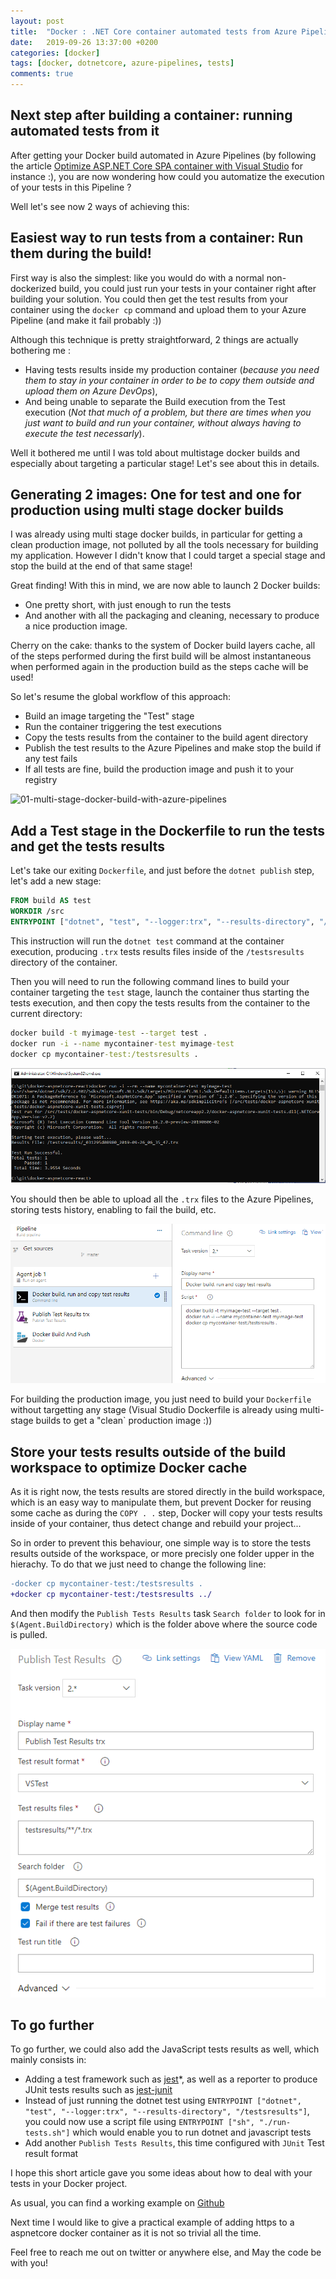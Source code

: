 ```yaml
---
layout: post
title:  "Docker : .NET Core container automated tests from Azure Pipelines"
date:   2019-09-26 13:37:00 +0200
categories: [docker]
tags: [docker, dotnetcore, azure-pipelines, tests]
comments: true
---
```


## Next step after building a container: running automated tests from it
After getting your Docker build automated in Azure Pipelines (by following the article [Optimize ASP.NET Core SPA container with Visual Studio]() for instance :), you are now wondering how could you automatize the execution of your tests in this Pipeline ?

Well let's see now 2 ways of achieving this:

## Easiest way to run tests from a container: Run them during the build!

First way is also the simplest: like you would do with a normal non-dockerized build, you could just run your tests in your container right after building your solution. You could then get the test results from your container using the `docker cp` command and upload them to your Azure Pipeline (and make it fail probably :))

Although this technique is pretty straightforward, 2 things are actually bothering me :
- Having tests results inside my production container (*because you need them to stay in your container in order to be to copy them outside and upload them on Azure DevOps*),
- And being unable to separate the Build execution from the Test execution (*Not that much of a problem, but there are times when you just want to build and run your container, without always having to execute the test necessarly*).

Well it bothered me until I was told about multistage docker builds and especially about targeting a particular stage! Let's see about this in details.

## Generating 2 images: One for test and one for production using multi stage docker builds

I was already using multi stage docker builds, in particular for getting a clean production image, not polluted by all the tools necessary for building my application.
However I didn't know that I could target a special stage and stop the build at the end of that same stage!

Great finding! With this in mind, we are now able to launch 2 Docker builds:
- One pretty short, with just enough to run the tests
- And another with all the packaging and cleaning, necessary to produce a nice production image.

Cherry on the cake: thanks to the system of Docker build layers cache, all of the steps performed during the first build will be almost instantaneous when performed again in the production build as the steps cache will be used!

So let's resume the global workflow of this approach:
- Build an image targeting the "Test" stage
- Run the container triggering the test executions
- Copy the tests results from the container to the build agent directory
- Publish the test results to the Azure Pipelines and make stop the build if any test fails
- If all tests are fine, build the production image and push it to your registry

![01-multi-stage-docker-build-with-azure-pipelines](/assets/2019-09-26/01-add-docker-support-to-aspnetcore-react-project.png)

## Add a Test stage in the Dockerfile to run the tests and get the tests results
Let's take our exiting `Dockerfile`, and just before the `dotnet publish` step, let's add a new stage:
```Dockerfile
FROM build AS test
WORKDIR /src
ENTRYPOINT ["dotnet", "test", "--logger:trx", "--results-directory", "/testsresults"]
```

This instruction will run the `dotnet test` command at the container execution, producing `.trx` tests results files inside of the `/testsresults` directory of the container.

Then you will need to run the following command lines to build your container targeting the `test` stage, launch the container thus starting the tests execution, and then copy the tests results from the container to the current directory:

```cmd
docker build -t myimage-test --target test .
docker run -i --name mycontainer-test myimage-test
docker cp mycontainer-test:/testsresults .
```

![02-run-tests-from-docker](/assets/2019-09-26/02-run-tests-from-docker.png)

You should then be able to upload all the `.trx` files to the Azure Pipelines, storing tests history, enabling to fail the build, etc.

![03-run-docker-tests-from-azure-pipelines](/assets/2019-09-26/03-run-docker-tests-from-azure-pipelines.png)

For building the production image, you just need to build your `Dockerfile` without targetting any stage (Visual Studio Dockerfile is already using multi-stage builds to get a "clean` production image :))

## Store your tests results outside of the build workspace to optimize Docker cache

As it is right now, the tests results are stored directly in the build workspace, which is an easy way to manipulate them, but prevent Docker for reusing some cache as during the `COPY . .` step, Docker will copy your tests results inside of your container, thus detect change and rebuild your project...

So in order to prevent this behaviour, one simple way is to store the tests results outside of the workspace, or more precisly one folder upper in the hierachy. 
To do that we just need to change the following line:

```diff
-docker cp mycontainer-test:/testsresults .
+docker cp mycontainer-test:/testsresults ../
```

And then modify the `Publish Tests Results` task `Search folder` to look for in `$(Agent.BuildDirectory)` which is the folder above where the source code is pulled.

![04-store-tests-results-outside-the-workspace-to-optimize-docker-cache](/assets/2019-09-26/04-store-tests-results-outside-the-workspace-to-optimize-docker-cache.png)

## To go further

To go further, we could also add the JavaScript tests results as well, which mainly consists in:
- Adding a test framework such as [jest](https://jestjs.io/)*, as well as a reporter to produce JUnit tests results such as [jest-junit](https://www.npmjs.com/package/jest-junit)
- Instead of just running the dotnet test using `ENTRYPOINT ["dotnet", "test", "--logger:trx", "--results-directory", "/testsresults"]`, you could now use a script file using `ENTRYPOINT ["sh", "./run-tests.sh"]` which would enable you to run dotnet and javascript tests
- Add another `Publish Tests Results`, this time configured with `JUnit` Test result format

I hope this short article gave you some ideas about how to deal with your tests in your Docker project.  

As usual, you can find a working example on [Github](https://github.com/vfabing/docker-aspnetcore-react/tree/d997da1db216841ad0817a9fce4350365771bd56)

Next time I would like to give a practical example of adding https to a aspnetcore docker container as it is not so trivial all the time.

Feel free to reach me out on twitter or anywhere else, and May the code be with you!
